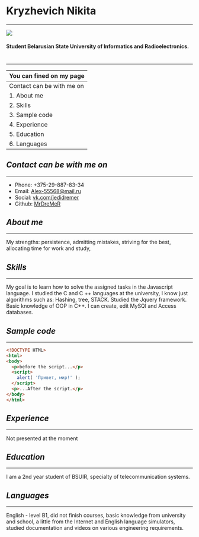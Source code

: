 # **Kryzhevich Nikita**
---
![](https://sun9-37.userapi.com/impg/7Q54XcoHB8vCIjLM8O1sHMTNLjXPI-Rn3E9LHA/0gVULNtRJnI.jpg?size=1620x2160&quality=96&sign=7dfeb008ea6ce6cc26f20cacf406b75f&type=album)
#### Student Belarusian State University of Informatics and Radioelectronics.
#
#
---
You can fined on my page   |
------------- |
Contact can be with me on  | 
|1. About me | 
|2. Skills | 
|3. Sample code | 
|4. Experience | 
|5. Education |
|6. Languages | 

## *_Contact can be with me on_* 
---
- Phone: +375-29-887-83-34
- Email: <Alex-55568@mail.ru>
- Social: [vk.com/jedidremer](https://vk.com/jedidremer "link to my VK")
- Github: [MrDreMeR](https://github.com/MrDreMeR "link to my github")
## *_About me_* 
---
My strengths: persistence, admitting mistakes, striving for the best, allocating time for work and study,
## *_Skills_* 
---
My goal is to learn how to solve the assigned tasks in the Javascript language. I studied the C and C ++ languages at the university, I know just algorithms such as: Hashing, tree, STACK.
Studied the Jquery framework.
Basic knowledge of OOP in C++.
I can create, edit MySQl and Access databases.  

## _Sample code_
---
```html
<!DOCTYPE HTML>
<html>
<body>
  <p>before the script...</p>
  <script>
    alert( 'Привет, мир!' );
  </script>
  <p>...After the script.</p>
</body>
</html>
```
## *_Experience_*
---
Not presented at the moment

## *_Education_* 
---
I am a 2nd year student of BSUIR, specialty of telecommunication systems.

## *_Languages_*
---
English - level B1, did not finish courses, basic knowledge from university and school, a little from the Internet and English language simulators, studied documentation and videos on various engineering requirements.

[vk]: <vk.com/jedidremer>
[Email]: <Alex-55568@mail.ru>
[MrDreMeR]: <https://github.com/MrDreMeR>